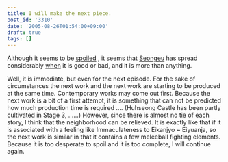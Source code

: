 ```yaml
---
title: I will make the next piece.
post_id: '3310'
date: '2005-08-26T01:54:00+09:00'
draft: true
tags: []
---
```


Although it seems to be [spoiled](https://danmaq.com/!/thA/) , it seems that [Seongeu](https://danmaq.com/!/thA/) has spread considerably [when](https://danmaq.com/!/thA/) it is good or bad, and it is more than anything.

Well, it is immediate, but even for the next episode. For the sake of circumstances the next work and the next work are starting to be produced at the same time. Contemporary works may come out first. Because the next work is a bit of a first attempt, it is something that can not be predicted how much production time is required .... (Huhseong Castle has been partly cultivated in Stage 3, ......) However, since there is almost no tie of each story, I think that the neighborhood can be relieved. It is exactly like that if it is associated with a feeling like Immaculateness to Eikanjyo ~ Eiyuanja, so the next work is similar in that it contains a few meleeball fighting elements. Because it is too desperate to spoil and it is too complete, I will continue again.

